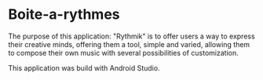 # Boite-a-rythmes

The purpose of this application: "Rythmik" is to offer users a way to express their creative minds, offering them a tool, simple and varied, allowing them to compose their own music with several possibilities of customization.

This application was build with Android Studio.
